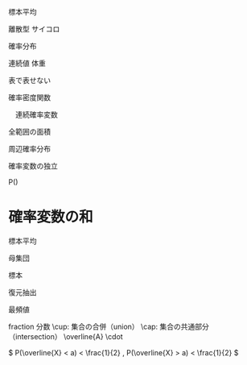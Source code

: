 
標本平均


離散型
サイコロ


確率分布







連続値
体重

表で表せない




確率密度関数

　連続確率変数





全範囲の面積




周辺確率分布


確率変数の独立

P()



# 確率変数の和



標本平均




母集団

標本


復元抽出


最頻値

fraction 分数
\cup: 集合の合併（union）
\cap: 集合の共通部分（intersection）
\overline{A}
\cdot

$ P(\overline{X} < a) <  \frac{1}{2}  , P(\overline{X} > a) <  \frac{1}{2} $ 




















　
